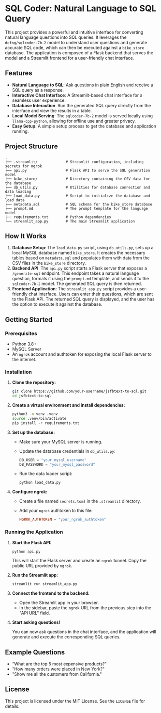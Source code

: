 # SQL Coder: Natural Language to SQL Query

This project provides a powerful and intuitive interface for converting natural language questions into SQL queries. It leverages the `defog/sqlcoder-7b-2` model to understand user questions and generate accurate SQL code, which can then be executed against a `bike_store` database. The application is composed of a Flask backend that serves the model and a Streamlit frontend for a user-friendly chat interface.

## Features

- **Natural Language to SQL**: Ask questions in plain English and receive a SQL query as a response.
- **Interactive Chat Interface**: A Streamlit-based chat interface for a seamless user experience.
- **Database Interaction**: Run the generated SQL query directly from the interface and view the results in a table.
- **Local Model Serving**: The `sqlcoder-7b-2` model is served locally using `llama-cpp-python`, allowing for offline use and greater privacy.
- **Easy Setup**: A simple setup process to get the database and application running.

## Project Structure

```
.
├── .streamlit/             # Streamlit configuration, including secrets for ngrok
├── api.py                  # Flask API to serve the SQL generation model
├── bike_store/             # Directory containing the CSV data for the database
├── db_utils.py             # Utilities for database connection and data loading
├── load_data.py            # Script to initialize the database and load data
├── metadata.sql            # SQL schema for the bike_store database
├── prompt.md               # The prompt template for the language model
├── requirements.txt        # Python dependencies
└── streamlit_app.py        # The main Streamlit application
```

## How It Works

1.  **Database Setup**: The `load_data.py` script, using `db_utils.py`, sets up a local MySQL database named `bike_store`. It creates the necessary tables based on `metadata.sql` and populates them with data from the CSV files in the `bike_store` directory.
2.  **Backend API**: The `api.py` script starts a Flask server that exposes a `/generate-sql` endpoint. This endpoint takes a natural language question, formats it using the `prompt.md` template, and sends it to the `sqlcoder-7b-2` model. The generated SQL query is then returned.
3.  **Frontend Application**: The `streamlit_app.py` script provides a user-friendly chat interface. Users can enter their questions, which are sent to the Flask API. The returned SQL query is displayed, and the user has the option to execute it against the database.

## Getting Started

### Prerequisites

- Python 3.8+
- MySQL Server
- An `ngrok` account and authtoken for exposing the local Flask server to the internet.

### Installation

1.  **Clone the repository:**

    ```bash
    git clone https://github.com/your-username/jsfbtext-to-sql.git
    cd jsfbtext-to-sql
    ```

2.  **Create a virtual environment and install dependencies:**

    ```bash
    python3 -m venv .venv
    source .venv/bin/activate
    pip install -r requirements.txt
    ```

3.  **Set up the database:**

    -   Make sure your MySQL server is running.
    -   Update the database credentials in `db_utils.py`:

        ```python
        DB_USER = "your_mysql_username"
        DB_PASSWORD = "your_mysql_password"
        ```

    -   Run the data loader script:

        ```bash
        python load_data.py
        ```

4.  **Configure ngrok:**

    -   Create a file named `secrets.toml` in the `.streamlit` directory.
    -   Add your `ngrok` authtoken to this file:

        ```toml
        NGROK_AUTHTOKEN = "your_ngrok_authtoken"
        ```

### Running the Application

1.  **Start the Flask API:**

    ```bash
    python api.py
    ```

    This will start the Flask server and create an `ngrok` tunnel. Copy the public URL provided by `ngrok`.

2.  **Run the Streamlit app:**

    ```bash
    streamlit run streamlit_app.py
    ```

3.  **Connect the frontend to the backend:**

    -   Open the Streamlit app in your browser.
    -   In the sidebar, paste the `ngrok` URL from the previous step into the "API URL" field.

4.  **Start asking questions!**

    You can now ask questions in the chat interface, and the application will generate and execute the corresponding SQL queries.

## Example Questions

-   "What are the top 5 most expensive products?"
-   "How many orders were placed in New York?"
-   "Show me all the customers from California."

## License

This project is licensed under the MIT License. See the `LICENSE` file for details.